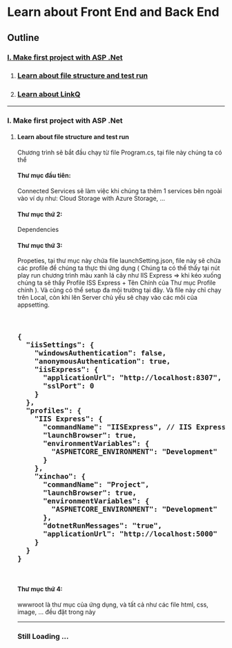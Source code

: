 <h1>Learn about Front End and Back End</h1>
<h2>Outline</h2>

 <h3><a href="#Section1">I. Make first project with ASP .Net
</a></h3>


<ol>
   <li><h3><a href="#Section2">Learn about file structure and test run
</a></h3></li>
   <li><h3><a href="#Section3">Learn about LinkQ
</a></h3></li>
</ol>

<hr></hr>
<h3>I. Make first project with ASP .Net</h3>
<ol>
   <li><h4>Learn about file structure and test run
</li>
<div id="user-content-section1" dir="auto">

Chương trình sẽ bắt đầu chạy từ file Program.cs, tại file này chúng ta có thể

</div>

<p>



<h4>Thư mục đầu tiên:</h4>
<p> Connected Services sẽ làm việc khi chúng ta thêm 1 services bên ngoài vào ví dụ như: Cloud Storage with Azure Storage, …
</p>

<h4>Thư mục thứ 2:</h4>
<p>
Dependencies
</p>
<h4>Thư mục thứ 3:</h4>
<p>
Propeties, tại thư mục này chứa file launchSetting.json, file này sẽ chứa các profile để chúng ta thực thi ứng dụng ( Chúng ta có thể thấy tại nút play run chương trình màu xanh lá cây như IIS Express => khi kéo xuống chúng ta sẽ thấy Profile ISS Express + Tên Chính của Thư mục Profile chính ). Và cũng có thể setup đa mội trường tại đây. Và file này chỉ chạy trên Local, còn khi lên Server chủ yếu sẽ chạy vào các môi của appsetting.
</p>

<pre >
<h3>
{
  "iisSettings": {
    "windowsAuthentication": false,
    "anonymousAuthentication": true,
    "iisExpress": {
      "applicationUrl": "http://localhost:8307",
      "sslPort": 0
    }
  },
  "profiles": {
    "IIS Express": {
      "commandName": "IISExpress", // IIS Express là cách chạy mặc định Visual Studio lựa chọn cho bạn
      "launchBrowser": true,
      "environmentVariables": {
        "ASPNETCORE_ENVIRONMENT": "Development"
      }
    },
    "xinchao": {
      "commandName": "Project",
      "launchBrowser": true,
      "environmentVariables": {
        "ASPNETCORE_ENVIRONMENT": "Development"
      },
      "dotnetRunMessages": "true",
      "applicationUrl": "http://localhost:5000"
    }
  }
}
</h3>
</pre>

<h4>Thư mục thứ 4:</h4>
<p>
wwwroot là thư mục của ứng dụng, và tất cả như các file html, css, image, … đều đặt trong này
</p>

<hr></hr>


<h3>Still Loading ...</h3>
